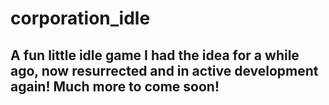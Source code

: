 # corporation_idle

## A fun little idle game I had the idea for a while ago, now resurrected and in active development again! **Much** more to come soon!

